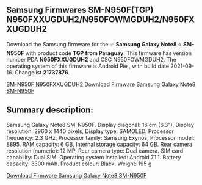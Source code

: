 <h2>Samsung Firmwares SM-N950F(TGP) N950FXXUGDUH2/N950FOWMGDUH2/N950FXXUGDUH2</h2>
Download the Samsung firmware for the ✅ <strong>Samsung Galaxy Note8 </strong> ⭐ <strong>SM-N950F</strong> with product code <strong>TGP</strong> <strong> from Paraguay</strong>. This firmware has version number PDA <strong>N950FXXUGDUH2</strong> and CSC N950FOWMGDUH2. The operating system of this firmware is Android Pie , with build date 2021-09-16. Changelist <strong>21737876</strong>.


[SM-N950F](https://samfirm.shop/samsung/model/SM-N950F)
[N950FXXUGDUH2](https://samfirm.shop/samsung/pda/N950FXXUGDUH2)
[Download Firmware Samsung Galaxy Note8 SM-N950F](https://samfirm.shop/samsung/firmware/458020)
<h2>Summary description:</h2>
<p>Samsung Galaxy Note8 SM-N950F. Display diagonal: 16 cm (6.3"), Display resolution: 2960 x 1440 pixels, Display type: SAMOLED. Processor frequency: 2.3 GHz, Processor family: Samsung Exynos, Processor model: 8895. RAM capacity: 6 GB, Internal storage capacity: 64 GB. Rear camera resolution (numeric): 12 MP, Rear camera type: Dual camera. SIM card capability: Dual SIM. Operating system installed: Android 7.1.1. Battery capacity: 3300 mAh. Product colour: Black. Weight: 195 g</p>


[Download Firmware Samsung Galaxy Note8 SM-N950F](https://samfirm.shop/samsung/firmware/458020)
